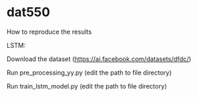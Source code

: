 # dat550
How to reproduce the results

LSTM:

Download the dataset (https://ai.facebook.com/datasets/dfdc/)

Run pre_processing_yy.py (edit the path to file directory)

Run train_lstm_model.py (edit the path to file directory)
